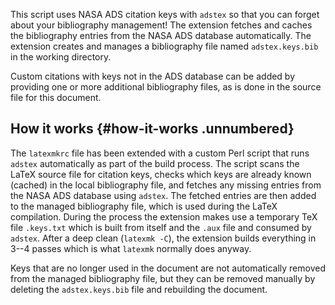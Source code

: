 This script uses NASA ADS citation keys with `adstex` so that you can
forget about your bibliography management! The extension fetches and
caches the bibliography entries from the NASA ADS database
automatically. The extension creates and manages a bibliography file
named `adstex.keys.bib` in the working directory.

Custom citations with keys not in the ADS database can be added by
providing one or more additional bibliography files, as is done in the
source file for this document.

## How it works {#how-it-works .unnumbered}

The `latexmkrc` file has been extended with a custom Perl script that
runs `adstex` automatically as part of the build process. The script
scans the LaTeX source file for citation keys, checks which keys are
already known (cached) in the local bibliography file, and fetches any
missing entries from the NASA ADS database using `adstex`. The fetched
entries are then added to the managed bibliography file, which is used
during the LaTeX compilation. During the process the extension makes use
a temporary TeX file `.keys.txt` which is built from itself and the
`.aux` file and consumed by `adstex`. After a deep clean (`latexmk -C`),
the extension builds everything in 3--4 passes which is what `latexmk`
normally does anyway.

Keys that are no longer used in the document are not automatically
removed from the managed bibliography file, but they can be removed
manually by deleting the `adstex.keys.bib` file and rebuilding the
document.
